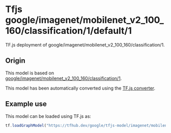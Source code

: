 # Tfjs google/imagenet/mobilenet_v2_100_160/classification/1/default/1
TF.js deployment of google/imagenet/mobilenet_v2_100_160/classification/1.

<!-- parent-model: google/imagenet/mobilenet_v2_100_160/classification/1 -->

## Origin

This model is based on [google/imagenet/mobilenet_v2_100_160/classification/1](https://tfhub.dev/google/imagenet/mobilenet_v2_100_160/classification/1).

This model has been automatically converted using the [TF.js converter](https://github.com/tensorflow/tfjs/tree/master/tfjs-converter).

## Example use
This model can be loaded using TF.js as:

```javascript
tf.loadGraphModel("https://tfhub.dev/google/tfjs-model/imagenet/mobilenet_v2_100_160/classification/1/default/1", { fromTFHub: true })
```
